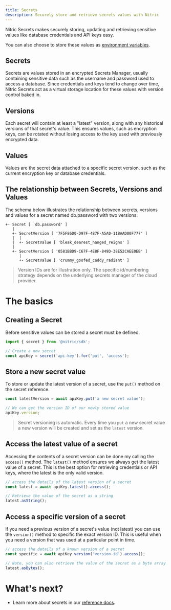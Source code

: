 ```yaml
---
title: Secrets
description: Securely store and retrieve secrets values with Nitric
---
```


Nitric Secrets makes securely storing, updating and retrieving sensitive values like database credentials and API keys easy.

You can also choose to store these values as [environment variables](/docs/env).

## Secrets

Secrets are values stored in an encrypted Secrets Manager, usually containing sensitive data such as the username and password used to access a database. Since credentials and keys tend to change over time, Nitric Secrets act as a virtual storage location for these values with version control baked in.

## Versions

Each secret will contain at least a "latest" version, along with any historical versions of that secret's value. This ensures values, such as encryption keys, can be rotated without losing access to the key used with previously encrypted data.

## Values

Values are the secret data attached to a specific secret version, such as the current encryption key or database credentials.

## The relationship between Secrets, Versions and Values

The schema below illustrates the relationship between secrets, versions and values for a secret named db.password with two versions:

```
+- Secret [ 'db.password' ]
   |
   +- SecretVersion [ '7F5F86D0-D97F-487F-A5A0-11BAAD00F777' ]
   |  |
   |  +- SecretValue [ 'bleak_dearest_hanged_reigns' ]
   |
   +- SecretVersion [ '0581BBD9-C67F-4E8F-849D-38E52CAEE0EB' ]
      |
      +- SecretValue [ 'crummy_goofed_caddy_radiant' ]
```

> Version IDs are for illustration only. The specific id/numbering strategy depends on the underlying secrets manager of the cloud provider.

# The basics

## Creating a Secret

Before sensitive values can be stored a secret must be defined.

```javascript
import { secret } from '@nitric/sdk';

// Create a new secret
const apiKey = secret('api-key').for('put', 'access');
```

## Store a new secret value

To store or update the latest version of a secret, use the `put()` method on the secret reference.

```javascript
const latestVersion = await apiKey.put('a new secret value');

// We can get the version ID of our newly stored value
apiKey.version;
```

> Secret versioning is automatic. Every time you `put` a new secret value a new version will be created and set as the `latest` version.

## Access the latest value of a secret

Accessing the contents of a secret version can be done my calling the `access()` method. The `latest()` method ensures we always get the latest value of a secret. This is the best option for retrieving credentials or API keys, where the latest is the only valid version.

```javascript
// access the details of the latest version of a secret
const latest = await apiKey.latest().access();

// Retrieve the value of the secret as a string
latest.asString();
```

## Access a specific version of a secret

If you need a previous version of a secret's value (not latest) you can use the `version()` method to specific the exact version ID. This is useful when you need a version that was used at a particular point in time.

```javascript
// access the details of a known version of a secret
const specific = await apiKey.version('version-id').access();

// Note, you can also retrieve the value of the secret as a byte array
latest.asBytes();
```

# What's next?

- Learn more about secrets in our [reference docs](/docs/reference/secrets/secret).
